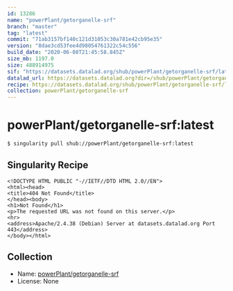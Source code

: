 ```yaml
---
id: 13286
name: "powerPlant/getorganelle-srf"
branch: "master"
tag: "latest"
commit: "71ab3157bf140c121d31053c30a781e42cb95e35"
version: "8dae3cd53fee4d98054761322c54c556"
build_date: "2020-06-08T21:45:58.845Z"
size_mb: 1197.0
size: 488914975
sif: "https://datasets.datalad.org/shub/powerPlant/getorganelle-srf/latest/2020-06-08-71ab3157-8dae3cd5/8dae3cd53fee4d98054761322c54c556.sif"
datalad_url: https://datasets.datalad.org?dir=/shub/powerPlant/getorganelle-srf/latest/2020-06-08-71ab3157-8dae3cd5/
recipe: https://datasets.datalad.org/shub/powerPlant/getorganelle-srf/latest/2020-06-08-71ab3157-8dae3cd5/Singularity
collection: powerPlant/getorganelle-srf
---
```


# powerPlant/getorganelle-srf:latest

```bash
$ singularity pull shub://powerPlant/getorganelle-srf:latest
```

## Singularity Recipe

```singularity
<!DOCTYPE HTML PUBLIC "-//IETF//DTD HTML 2.0//EN">
<html><head>
<title>404 Not Found</title>
</head><body>
<h1>Not Found</h1>
<p>The requested URL was not found on this server.</p>
<hr>
<address>Apache/2.4.38 (Debian) Server at datasets.datalad.org Port 443</address>
</body></html>
```

## Collection

 - Name: [powerPlant/getorganelle-srf](https://github.com/powerPlant/getorganelle-srf)
 - License: None

